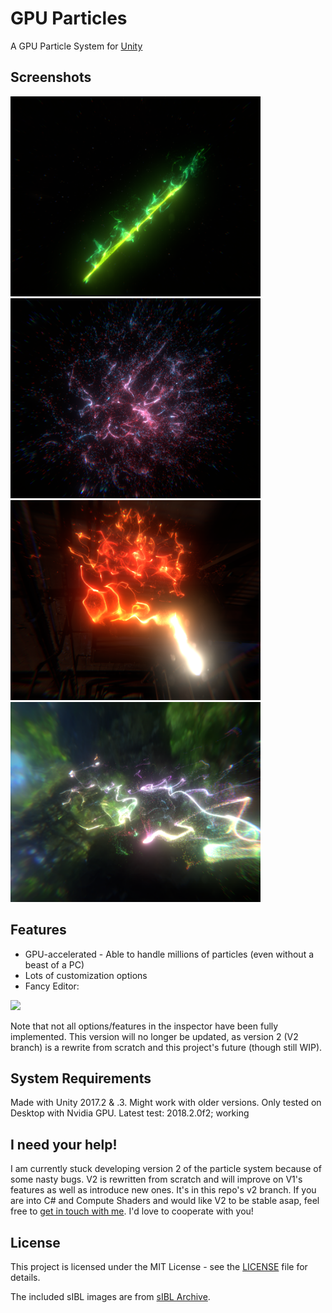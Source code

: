 # GPU Particles
A GPU Particle System for [Unity](https://unity3d.com/)

## Screenshots
<img src="Assets/Screenshots/screenshot3.png" width="400"/> <img src="Assets/Screenshots/screenshot1.png" width="400"/> <img src="Assets/Screenshots/screenshot2.png" width="400"/> <img src="Assets/Screenshots/screenshot0.png" width="400"/>

## Features
- GPU-accelerated - Able to handle millions of particles (even without a beast of a PC)
- Lots of customization options
- Fancy Editor:
<img src="https://user-images.githubusercontent.com/34353377/34125986-5fe653d8-e438-11e7-8218-fc62254efc5a.png" width="400"/>

Note that not all options/features in the inspector have been fully implemented. This version will no longer be updated, as version 2 (V2 branch) is a rewrite from scratch and this project's future (though still WIP).

## System Requirements
Made with Unity 2017.2 & .3. Might work with older versions. Only tested on Desktop with Nvidia GPU. Latest test: 2018.2.0f2; working

## I need your help!
I am currently stuck developing version 2 of the particle system because of some nasty bugs. V2 is rewritten from scratch and will improve on V1's features as well as introduce new ones. It's in this repo's v2 branch. If you are into C# and Compute Shaders and would like V2 to be stable asap, feel free to [get in touch with me](https://kosro.de/#contact). I'd love to cooperate with you! 

## License
This project is licensed under the MIT License - see the [LICENSE](LICENSE) file for details.

The included sIBL images are from [sIBL Archive](http://www.hdrlabs.com/sibl/archive.html).
